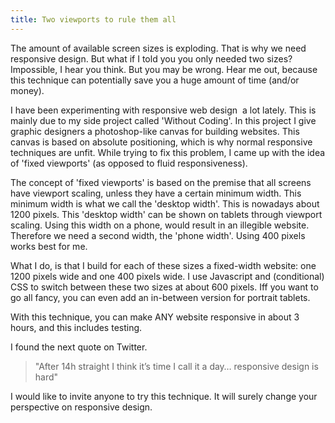 ```yaml
---
title: Two viewports to rule them all
---
```



The amount of available screen sizes is exploding. That is why we need responsive design. But what if I told you you only needed two sizes? Impossible, I hear you think. But you may be wrong. Hear me out, because this technique can potentially save you a huge amount of time (and/or money).&nbsp;

I have been experimenting with responsive web design &nbsp;a lot lately. This is mainly due to my side project called 'Without Coding'. In this project I give graphic designers a photoshop-like canvas for building websites. This canvas is based on absolute positioning, which is why normal responsive techniques are unfit. While trying to fix this problem, I came up with the idea of 'fixed viewports' (as opposed to fluid responsiveness).

The concept of 'fixed viewports' is based on the premise that all screens have viewport scaling, unless they have a certain minimum width. This minimum width is what we call the 'desktop width'. This is nowadays about 1200 pixels. This 'desktop width' can be shown on tablets through viewport scaling. Using this width on a phone, would result in an illegible website. Therefore we need a second width, the 'phone width'. Using 400 pixels works best for me.

What I do, is that I build for each of these sizes a fixed-width website: one 1200 pixels wide and one 400 pixels wide. I use Javascript and (conditional) CSS to switch between these two sizes at about 600 pixels. Iff you want to go all fancy, you can even add an in-between version for portrait tablets.

With this technique, you can make ANY website responsive in about 3 hours, and this includes testing.

I found the next quote on Twitter.

> "After 14h straight I think it’s time I call it a day… responsive design is hard"

I would like to invite anyone to try this technique. It will surely change your perspective on responsive design.